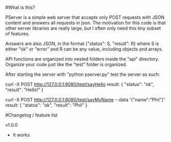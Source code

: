 #What is this?

PServer is a simple web server that accepts only POST requests with JSON content and answers all requests in json. The motivation for this code is that other server libraries are really large, but I often only need this tiny subset of features.

Answers are also JSON, in the format {"status": S, "result": R} where S is either "ok" or "error" and R can be any value, including objects and arrays.

API functions are organized into nested folders inside the "api" directory. Organize your code just like the "test" folder is organized.

After starting the server with "python pserver.py" test the server as such:

curl -X POST http://127.0.0.1:8080/test/sayHello
result:
{
    "status": "ok",
    "result": "Hello!"
}

curl -X POST http://127.0.0.1:8080/test/sayMyName --data '{"name":"Phil"}'
result:
{
    "status": "ok",
    "result": "Phil"
}

#Changelog / feature list

v1.0.0
* It works

